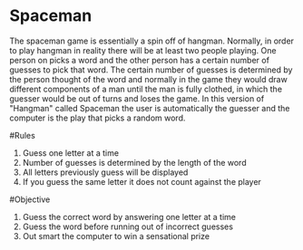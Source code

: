 # Spaceman

The spaceman game is essentially a spin off of hangman. Normally, in order to play hangman in reality there will be at least two people playing. One person on picks a word and the other person has a certain number of guesses to pick that word. The certain number of guesses is determined by the person thought of the word and normally in the game they would draw different components of a man until the man is fully clothed, in which the guesser would be out of turns and loses the game. In this version of "Hangman" called Spaceman the user is automatically the guesser and the computer is the play that picks a random word. 

#Rules

1. Guess one letter at a time
2. Number of guesses is determined by the length of the word
3. All letters previously guess will be displayed
4. If you guess the same letter it does not count against the player

#Objective

1. Guess the correct word by answering one letter at a time
2. Guess the word before running out of incorrect guesses
3. Out smart the computer to win a sensational prize 

